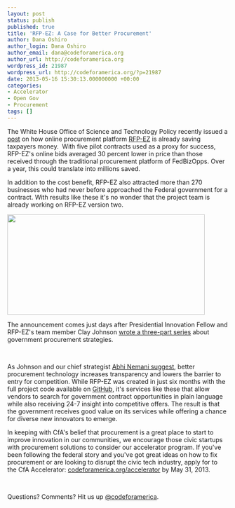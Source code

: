 ```yaml
---
layout: post
status: publish
published: true
title: 'RFP-EZ: A Case for Better Procurement'
author: Dana Oshiro
author_login: Dana Oshiro
author_email: dana@codeforamerica.org
author_url: http://codeforamerica.org
wordpress_id: 21987
wordpress_url: http://codeforamerica.org/?p=21987
date: 2013-05-16 15:30:13.000000000 +00:00
categories:
- Accelerator
- Open Gov
- Procurement
tags: []
---
```

The White House Office of Science and Technology Policy recently issued a <a href="http://www.whitehouse.gov/blog/2013/05/15/rfp-ez-delivers-savings-taxpayers-new-opportunities-small-business">post</a> on how online procurement platform <a href="https://rfpez.sba.gov">RFP-EZ</a> is already saving taxpayers money.  With five pilot contracts used as a proxy for success, RFP-EZ's online bids averaged 30 percent lower in price than those received through the traditional procurement platform of FedBizOpps. Over a year, this could translate into millions saved.

In addition to the cost benefit, RFP-EZ also attracted more than 270 businesses who had never before approached the Federal government for a contract. With results like these it's no wonder that the project team is already working on RFP-EZ version two.

<a href="http://codeforamerica.org/wp-content/uploads/2013/05/RFP-EZ1.jpg"><img class="size-full wp-image-21991 alignleft" title="RFP-EZ" src="http://codeforamerica.org/wp-content/uploads/2013/05/RFP-EZ1.jpg" alt="" width="450" height="229" /></a>

The announcement comes just days after Presidential Innovation Fellow and RFP-EZ's team member Clay Johnson <a href="http://codeforamerica.org/author/clay-johnson/">wrote a three-part series</a> about government procurement strategies.

&nbsp;

As Johnson and our chief strategist <a href="http://codeforamerica.org/2013/05/07/towards-a-procurement-strategy/">Abhi Nemani suggest</a>, better procurement technology increases transparency and lowers the barrier to entry for competition. While RFP-EZ was created in just six months with the full project code available on <a href="https://github.com/presidential-innovation-fellows/rfpez">GitHub</a>, it's services like these that allow vendors to search for government contract opportunities in plain language while also receiving 24-7 insight into competitive offers. The result is that the government receives good value on its services while offering a chance for diverse new innovators to emerge.

In keeping with CfA's belief that procurement is a great place to start to improve innovation in our communities, we encourage those civic startups with procurement solutions to consider our accelerator program. If you've been following the federal story and you've got great ideas on how to fix procurement or are looking to disrupt the civic tech industry, apply for to the CfA Accelerator: <a href="http://codeforamerica.org/accelerator/#application">codeforamerica.org/accelerator</a> by May 31, 2013.

&nbsp;

Questions? Comments? Hit us up <a href="http://twitter.com/codeforamerica" target="_blank">@codeforamerica</a>.
